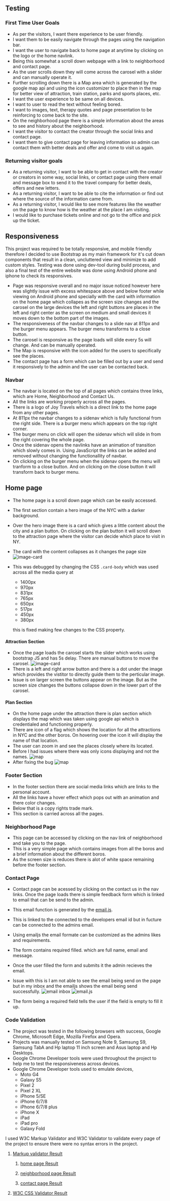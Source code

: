 ## Testing

### First Time User Goals

- As per the visitors, I want there experience to be user friendly.
- I want them to be easily navigate through the pages using the navigation bar.
- I want the user to navigate back to home page at anytime by clicking on the logo or the home navlink.
- Being this somewhat a scroll down webpage with a link to neighborhood and  contact page.
- As the user scrolls down they will come across the carosel with a slider and can manually operate it.
- Further scrolling down there is a Map area which is generated by the google map api and using the icon customizer to place then in the map for better view of attraction, train station, parks and sports places, etc.
- I want the user experience to be same on all devices.
- I want to user to read the text without feeling bored.
- I want to images, text, therapy quotes and page presentation to be reinforcing to come back to the site.
- On the neighborhood page there is a simple information about the areas to see and history about the neighborhood.
- I want the visitor to contact the creator through the social links and contact page.
- I want them to give contact page for leaving information so admin can contact them with better deals and offer and come to visit us again.

### Returning visitor goals

- As a returning visitor, I want to be able to get in contact with the creator or creators in some way, social links, or contact page using there email and message box to send it to the travel company for better deals, offers and new letters.
- As a returning visitor, I want to be able to cite the information or find out where the source of the information came from.
- As a returning visitor, I would like to see more features like the weather on the page to know how is the weather at the place I am visiting.
- I would like to purchase tickets online and not go to the office and pick up the ticket.

## Responsiveness
This project was required to be totally responsive, and mobile friendly therefore I decided to use Bootstrap as my main framework for it's cut down components that result in a clean, uncluttered view and minimize to add custom styles. Testing was done using dev-tool during build process, and also a final test of the entire website was done using Android phone and iphone to check its responsives.
- Page was responsive overall and no major issue noticed however here was slightly issue with excess whitespace above and below footer while viewing on Android phone and specially with the card with information on the home page which collapes as the screen size changes and the carosel on the large devices the left and right buttons are places in the left and right center as the screen on medium and small devices it moves down to the bottom part of the images.
- The responsiveness of the navbar changes to a slide nav at 811px and the burger menu appears. The burger menu transforms to a close button.
- The carosel is responsive as the page loads will slide every 5s will change. And can be manually operated.
- The Map is responsive with the icon added for the users to specifically see the places.
- The contact page has a form which can be filled out by a user and send it responsively to the admin and the user can be contacted back.


### Navbar

- The navbar is located on the top of all pages which contains three links, which are Home, Neighborhood and Contact Us.
- All the links are working properly  across all the pages.
- There is a logo of Joy Travels which is a direct link to the home page from any other pages.
- At 811px the navbar changes to a sidenav which is fully functional from the right side. There is a burger menu which appears on the top right corner. 
- The burger menu on click will open the sidenav which will slide in from the right covering the whole page.
- Once the sidenav opens the navlinks have an animation of transition which slowly comes in. Using JavaScript the links can be added and removed without changing the functionallity of navbar.
- On clicking on the burger menu when the sidenav opens the menu will tranform to a close button. And on clicking on the close button it will transform back to burger menu.

## Home page

- The home page is a scroll down page which can be easily accessed.
- The first section contain a hero image of the NYC with a darker background. 
- Over the hero image there is a card which gives a little content about the city and a plan button. On clicking on the plan button it will scroll down to the attraction page where the visitor can decide which place to visit in NY.
- The card with the content collapses as it changes the page size 
![image-card](assets/images/card-error.jpg)
- This was debugged by changing the CSS `.card-body` which was used across all the media query at
     - 1400px
     - 970px
     - 831px
     - 765px
     - 650px
     - 517px
     - 450px
     - 380px

     this is fixed making few changes to the CSS property.

#### Attraction Section

- Once the page loads the carosel starts the slider which works using bootstrap JS and has 5s delay. There are manual buttons to move the carosel. ![image-card](assets/images/carosel-button.jpg)
- There is a left and right arrow button and there is a dot under the image which provides the vistitor to directly guide them to the perticular image.
- Issue is on larger screen the buttons appear on the image. But as the screen size changes the buttons collapse down in the lower part of the carosel.

#### Plan Section
- On the home page under the attraction there is plan section which displays the map which was taken using google api which is credentialed and functioning properly.
- There are icon of a flag which shows the location for all the attractions in NYC and the other boros. On hovering over the icon it will display the name of that location.
- The user can zoom in and see the places closely where its located. 
- Before I had issues where there was only icons displaying and not the names.
![map](assets/images/map-img1.jpg)
- After fixing the bug 
![map](assets/images/map-img2.jpg)

### Footer Section
- In the footer section there are social media links which are links to the personal account. 
- All the links have a hover effect which pops out with an animation and there color changes.
- Below that is a copy rights trade mark.
- This section is carried across all the pages.

### Neighborhood Page

- This page can be accessed by clicking on the nav link of neighborhood and take you to the page.
- This is a very simple page which contains images from all the boros and a brief information about the different boros.
- As the screen size is reduces there is alot of white space remaining before the footer section.


### Contact Page

- Contact page can be acessed by clicking on the contact us in the nav links. Once the page loads there is simple feedback form which is linked to email that can be send to the admin.
- This email function is generated by the [email.js](https://www.emailjs.com/).
- This is linked to the connected to the developers email id but in fucture can be connected to the admins email.
- Using emailjs the email formate can be customized as the admins likes and requirements. 
- The form contains required filled. which are full name, email and message.
- Once the user filled the form and submits it the admin recieves the email.
- Issue with this is I am not able to see the email being send on the page but in my inbox and the emailjs shows the email being send successfully.
![email inbox](assets/images/email-inbox.jpg)
![email.js](assets/images/emailjs.jpg)

- The form being a required field tells the user if the field is empty to fill it up.

### Code Validation

- The project was tested in the following browsers with success, Google Chrome, Microsoft Edge, Mozilla Firefox and Opera.
- Projects was manually tested on Samsung Note 9, Samsung S9, Samsung TabA and Hp laptop 11 inch screen and Asus laptop and Hp Desktops.
- Google Chrome Developer tools were used throughout the project to help me to test the responsiveness across devices.
- Google Chrome Developer tools used to emulate devices,
  - Moto G4
  - Galaxy S5
  - Pixel 2
  - Pixel 2 XL
  - iPhone 5/SE
  - iPhone 6/7/8
  - iPhone 6/7/8 plus
  - iPhone X
  - iPad
  - iPad pro
  - Galaxy Fold

I used W3C Markup Validator and W3C Validator to validate every page of the project to ensure there were no syntax errors in the project.

1. [Markup validator Result](https://validator.w3.org/nu/?doc=https%3A%2F%2Fshalinshah54-lab.github.io%2FThe-Big-Apple%2Findex.html)

   1. [home page Result](https://validator.w3.org/nu/?doc=https%3A%2F%2Fshalinshah54-lab.github.io%2FThe-Big-Apple%2Findex.html#textarea)

   1. [neighborhood page Result](https://validator.w3.org/nu/?doc=https%3A%2F%2Fshalinshah54-lab.github.io%2FThe-Big-Apple%2Findex.html#textarea)

   1. [contact page Result](https://validator.w3.org/nu/?doc=https%3A%2F%2F5500-shalinshah54lab-thebigap-2k7otsd7sl4.ws-us34.gitpod.io%2Fcontact.html#textarea)

2. [W3C CSS Validator Result](assets/images/css_validation.png)

